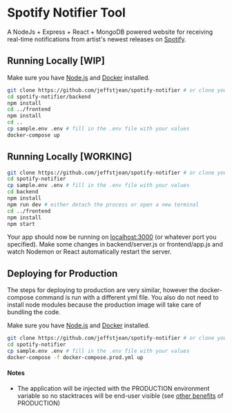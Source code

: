 # Spotify Notifier Tool

A NodeJs + Express + React + MongoDB powered website for receiving real-time notifications from artist's newest releases on [Spotify](https://www.spotify.com/).

## Running Locally [WIP]

Make sure you have [Node.js](http://nodejs.org/) and [Docker](https://www.docker.com/) installed.

```sh
git clone https://github.com/jeffstjean/spotify-notifier # or clone your own fork
cd spotify-notifier/backend
npm install
cd ../frontend
npm install
cd ..
cp sample.env .env # fill in the .env file with your values
docker-compose up
```

## Running Locally [WORKING]

```sh
git clone https://github.com/jeffstjean/spotify-notifier # or clone your own fork
cd spotify-notifier
cp sample.env .env # fill in the .env file with your values
cd backend
npm install
npm run dev # either detach the process or open a new terminal
cd ../frontend
npm install
npm start
```

Your app should now be running on [localhost:3000](http://localhost:3000/) (or whatever port you specified). Make some changes in backend/server.js or frontend/app.js and watch Nodemon or React automatically restart the server.


## Deploying for Production

The steps for deploying to production are very similar, however the docker-compose command is run with a different yml file. You also do not need to install node modules because the production image will take care of bundling the code.

Make sure you have [Node.js](http://nodejs.org/) and [Docker](https://www.docker.com/) installed.

```sh
git clone https://github.com/jeffstjean/spotify-notifier # or clone your own fork
cd spotify-notifier
cp sample.env .env # fill in the .env file with your values
docker-compose -f docker-compose.prod.yml up
```

#### Notes

 - The application will be injected with the PRODUCTION environment variable so no stacktraces will be end-user visible (see [other benefits](https://dzone.com/articles/what-you-should-know-about-node-env) of PRODUCTION)
